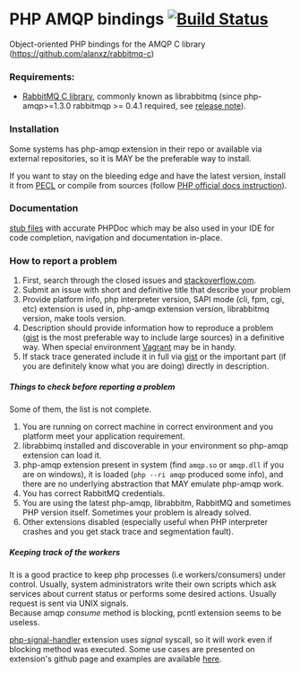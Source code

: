 # PHP AMQP bindings [![Build Status](https://secure.travis-ci.org/pdezwart/php-amqp.png)](http://travis-ci.org/pdezwart/php-amqp)

Object-oriented PHP bindings for the AMQP C library (https://github.com/alanxz/rabbitmq-c)


### Requirements:

 - [RabbitMQ C library](https://github.com/alanxz/rabbitmq-c), commonly known as librabbitmq (since php-amqp>=1.3.0  rabbitmqp >= 0.4.1 required, see [release note](http://pecl.php.net/package/amqp/1.3.0)).

### Installation
 
 Some systems has php-amqp extension in their repo or available via external repositories, so it is MAY be the preferable way to install.
 
 If you want to stay on the bleeding edge and have the latest version, install it from [PECL](http://pecl.php.net/package/amqp) or compile from sources (follow [PHP official docs instruction](http://us1.php.net/manual/en/install.pecl.phpize.php)).

### Documentation

[stub files](https://github.com/pdezwart/php-amqp/tree/master/stubs) with accurate PHPDoc which may be also used in your IDE for code completion, navigation and documentation in-place.

### How to report a problem
 
 1. First, search through the closed issues and [stackoverflow.com](stackoverflow.com).
 3. Submit an issue with short and definitive title that describe your problem
 4. Provide platform info, php interpreter version, SAPI mode (cli, fpm, cgi, etc) extension is used in, php-amqp extension version, librabbitmq version, make tools version.
 5. Description should provide information how to reproduce a problem ([gist](https://gist.github.com/) is the most preferable way to include large sources) in a definitive way. When special environment [Vagrant](http://www.vagrantup.com/) may be in handy.
 6. If stack trace generated include it in full via [gist](https://gist.github.com/) or the important part (if you are definitely know what you are doing) directly in description.
 
##### Things to check before reporting a problem

 Some of them, the list is not complete.

 1. You are running on correct machine in correct environment and you platform meet your application requirement.
 2. librabbimq installed and discoverable in your environment so php-amqp extension can load it.
 3. php-amqp extension present in system (find `amqp.so` or `amqp.dll` if you are on windows), it is loaded (`php --ri amqp` produced some info), and there are no underlying abstraction that MAY emulate php-amqp work.
 5. You has correct RabbitMQ credentials.
 6. You are using the latest php-amqp, librabbitm, RabbitMQ and sometimes PHP version itself. Sometimes your problem is already solved.
 7. Other extensions disabled (especially useful when PHP interpreter crashes and you get stack trace and segmentation fault).

##### Keeping track of the workers
 It is a good practice to keep php processes (i.e workers/consumers) under control. Usually, system administrators write their own scripts which ask services about current status or performs some desired actions. Usually request is sent via UNIX signals.<br />
 Because amqp <i>consume</i> method is blocking, pcntl extension seems to be useless.
 
 [php-signal-handler](https://github.com/RST-com-pl/php-signal-handler) extension uses <i>signal</i> syscall, so it will work even if blocking method was executed.
 Some use cases are presented on extension's github page and examples are available [here](https://github.com/pdezwart/php-amqp/pull/89).
